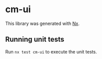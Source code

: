 # cm-ui

This library was generated with [Nx](https://nx.dev).

## Running unit tests

Run `nx test cm-ui` to execute the unit tests.
